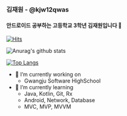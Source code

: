 ### 김재원 - @kjw12qwas
#### 안드로이드 공부하는 고등학교 3학년 김재원입니다 👋
[![Hits](https://hits.seeyoufarm.com/api/count/incr/badge.svg?url=https%3A%2F%2Fgithub.com%2Fkjw12qwas&count_bg=%2379C83D&title_bg=%23555555&icon=&icon_color=%23E7E7E7&title=hits&edge_flat=false)](https://hits.seeyoufarm.com)

![Anurag's github stats](https://github-readme-stats.vercel.app/api?username=kjw12qwas&show_icons=true&theme=dracula)

[![Top Langs](https://github-readme-stats.vercel.app/api/top-langs/?username=kjw12qwas)](https://github.com/kjw12qwas/github-readme-stats)


- 🔭 I’m currently working on 
  - Gwangju Software HighSchool
- 🌱 I’m currently learning 
  - Java, Kotlin, Git, Rx
  - Android, Network, Database
  - MVC, MVP, MVVM
